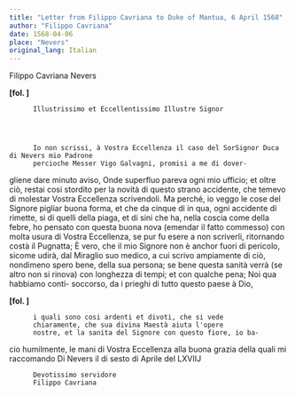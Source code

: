 ```yaml
---
title: "Letter from Filippo Cavriana to Duke of Mantua, 6 April 1568"
author: "Filippo Cavriana"
date: 1568-04-06
place: "Nevers"
original_lang: Italian
---
```


Filippo Cavriana
Nevers



    
      
        
**[fol. ]**


        
          Illustrissimo et Eccellentissimo Illustre Signor
        


        
          Io non scrissi, à Vostra Eccellenza il caso del SorSignor Duca di Nevers mio Padrone
          percioche Messer Vigo Galvagni, promisi a me di dover-
gliene dare minuto aviso, Onde superfluo pareva ogni
          mio ufficio; et oltre ciò, restai cosi stordito per la
          novità di questo strano accidente, che temevo di molestar
          Vostra Eccellenza scrivendoli. Ma perché, io veggo le cose del Signore
          pigliar buona forma, et che da cinque di in qua, ogni
          accidente di rimette, si di quelli della piaga, et di
          sini che ha, nella coscia come della febre, ho pensato
          con questa buona nova (emendar il fatto commesso) con
          molta usura di Vostra Eccellenza, se pur fu esere a non scriverli,
          ritornando costà il Pugnatta; È vero, che il mio
          Signore non è anchor fuori di pericolo, sicome udirà, dal
          Miraglio suo medico, a cui scrivo ampiamente di ciò,
          nondimeno spero bene, della sua persona; se bene questa
          sanità verrà (se altro non si rinova) con longhezza di
          tempi; et con qualche pena; Noi qua habbiamo conti-
soccorso, da i prieghi di tutto questo paese à Dio,
        


        
**[fol. ]**


        
          i quali sono cosi ardenti et divoti, che si vede
          chiaramente, che sua divina Maestà aiuta l'opere
          nostre, et la sanita del Signore con questo fiore, io ba-
cio humilmente, le mani di Vostra Eccellenza alla buona
          grazia della quali mi raccomando Di Nevers il di
          sesto di Aprile del LXVIIJ
        


        
          Devotissimo servidore
          Filippo Cavriana
        


      
    
  